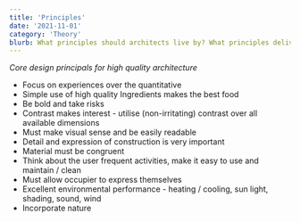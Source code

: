 ```yaml
---
title: 'Principles'
date: '2021-11-01'
category: 'Theory'
blurb: What principles should architects live by? What principles delivery better quality outcomes?
---
```


_Core design principals for high quality architecture_

- Focus on experiences over the quantitative
- Simple use of high quality Ingredients makes the best food
- Be bold and take risks
- Contrast makes interest - utilise (non-irritating) contrast over all available dimensions
- Must make visual sense and be easily readable
- Detail and expression of construction is very important
- Material must be congruent
- Think about the user frequent activities, make it easy to use and maintain / clean
- Must allow occupier to express themselves
- Excellent environmental performance - heating / cooling, sun light, shading, sound, wind
- Incorporate nature
